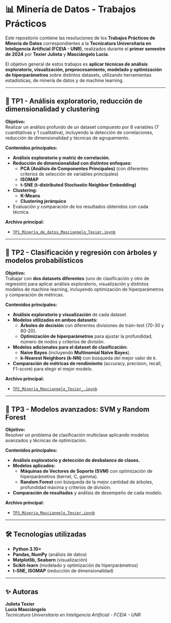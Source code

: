 # 📊 Minería de Datos - Trabajos Prácticos

Este repositorio contiene las resoluciones de los **Trabajos Prácticos de Minería de Datos** correspondientes a la **Tecnicatura Universitaria en Inteligencia Artificial (FCEIA - UNR)**, realizados durante el **primer semestre de 2024** por **Texier Julieta** y **Masciángelo Lucía**.

El objetivo general de estos trabajos es **aplicar técnicas de análisis exploratorio, visualización, preprocesamiento, modelado y optimización de hiperparámetros** sobre distintos datasets, utilizando herramientas estadísticas, de minería de datos y de machine learning.

---

## 📌 TP1 - Análisis exploratorio, reducción de dimensionalidad y clustering

**Objetivo:**  
Realizar un análisis profundo de un dataset compuesto por 8 variables (7 cuantitativas y 1 cualitativa), incluyendo la detección de correlaciones, reducción de dimensionalidad y técnicas de agrupamiento.  

**Contenidos principales:**  
- **Análisis exploratorio y matriz de correlación.**  
- **Reducción de dimensionalidad con distintos enfoques:**
  - **PCA (Análisis de Componentes Principales)** (con diferentes criterios de selección de variables principales)   
  - **ISOMAP**  
  - **t-SNE (t-distributed Stochastic Neighbor Embedding)**  
- **Clustering:**
  - **K-Means** 
  - **Clustering jerárquico**  
- Evaluación y comparación de los resultados obtenidos con cada técnica.  

**Archivo principal:**  
- [`TP1_Minería_de_datos_Masciangelo_Texier.ipynb`](TP1_Minería_de_datos_Masciangelo_Texier.ipynb)  

---

## 📌 TP2 - Clasificación y regresión con árboles y modelos probabilísticos

**Objetivo:**  
Trabajar con **dos datasets diferentes** (uno de clasificación y otro de regresión) para aplicar análisis exploratorio, visualización y distintos modelos de machine learning, incluyendo optimización de hiperparámetros y comparación de métricas.  

**Contenidos principales:**  
- **Análisis exploratorio y visualización** de cada dataset.  
- **Modelos utilizados en ambos datasets:**
  - **Árboles de decisión** con diferentes divisiones de train-test (70-30 y 80-20).  
  - **Optimización de hiperparámetros** para ajustar la profundidad, número de nodos y criterios de división.  
- **Modelos adicionales para el dataset de clasificación:**
  - **Naive Bayes** (incluyendo **Multinomial Naïve Bayes**).  
  - **k-Nearest Neighbors (k-NN)** con búsqueda del mejor valor de *k*.  
- **Comparación de métricas de rendimiento** (accuracy, precision, recall, F1-score) para elegir el mejor modelo.  

**Archivo principal:**  
- [`TP2_Mineria_Masciangelo_Texier_.ipynb`](TP2_Mineria_Masciangelo_Texier_.ipynb)  

---

## 📌 TP3 - Modelos avanzados: SVM y Random Forest

**Objetivo:**  
Resolver un problema de clasificación multiclase aplicando modelos avanzados y técnicas de optimización.  

**Contenidos principales:**  
- **Análisis exploratorio y detección de desbalance de clases.**  
- **Modelos aplicados:**
  - **Máquinas de Vectores de Soporte (SVM)** con optimización de hiperparámetros (kernel, C, gamma).  
  - **Random Forest** con búsqueda de la mejor cantidad de árboles, profundidad máxima y criterios de división.  
- **Comparación de resultados** y análisis de desempeño de cada modelo.  

**Archivo principal:**  
- [`TP3_Mineria_Masciangelo_Texier.ipynb`](TP3_Mineria_Masciangelo_Texier.ipynb)  

---

## 🛠 Tecnologías utilizadas
- **Python 3.10+**  
- **Pandas, NumPy** (análisis de datos)  
- **Matplotlib, Seaborn** (visualización)  
- **Scikit-learn** (modelado y optimización de hiperparámetros)  
- **t-SNE, ISOMAP** (reducción de dimensionalidad)  

---

## ✨ Autoras
**Julieta Texier**  
**Lucía Masciángelo**  
_Tecnicatura Universitaria en Inteligencia Artificial - FCEIA - UNR_  
